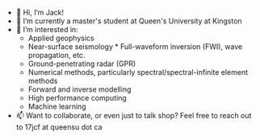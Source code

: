 - 👋 Hi, I’m Jack!
- 🌱 I’m currently a master's student at Queen's University at Kingston
- 👀 I’m interested in: 
	* Applied geophysics 
	* Near-surface seismology
	        * Full-waveform inversion (FWI), wave propagation, etc.
	* Ground-penetrating radar (GPR)
	* Numerical methods, particularly spectral/spectral-infinite element methods
	* Forward and inverse modelling
	* High performance computing
	* Machine learning
- 📫 Want to collaborate, or even just to talk shop? Feel free to reach out to 17jcf at queensu dot ca
<!---
j17d/j17d is a ✨ special ✨ repository because its `README.md` (this file) appears on your GitHub profile.
You can click the Preview link to take a look at your changes.
--->
